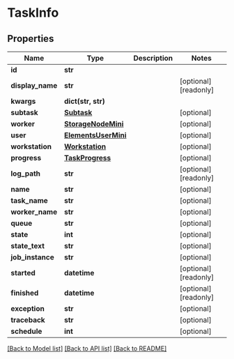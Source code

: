 # TaskInfo

## Properties

Name | Type | Description | Notes
------------ | ------------- | ------------- | -------------
**id** | **str** |  | 
**display_name** | **str** |  | [optional] [readonly] 
**kwargs** | **dict(str, str)** |  | 
**subtask** | [**Subtask**](Subtask.md) |  | [optional] 
**worker** | [**StorageNodeMini**](StorageNodeMini.md) |  | [optional] 
**user** | [**ElementsUserMini**](ElementsUserMini.md) |  | [optional] 
**workstation** | [**Workstation**](Workstation.md) |  | [optional] 
**progress** | [**TaskProgress**](TaskProgress.md) |  | [optional] 
**log_path** | **str** |  | [optional] [readonly] 
**name** | **str** |  | [optional] 
**task_name** | **str** |  | [optional] 
**worker_name** | **str** |  | [optional] 
**queue** | **str** |  | [optional] 
**state** | **int** |  | [optional] 
**state_text** | **str** |  | [optional] 
**job_instance** | **str** |  | [optional] 
**started** | **datetime** |  | [optional] [readonly] 
**finished** | **datetime** |  | [optional] [readonly] 
**exception** | **str** |  | [optional] 
**traceback** | **str** |  | [optional] 
**schedule** | **int** |  | [optional] 

[[Back to Model list]](../#documentation-for-models) [[Back to API list]](../#documentation-for-api-endpoints) [[Back to README]](../)


